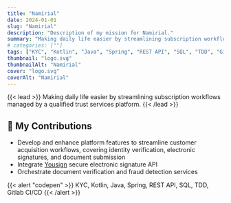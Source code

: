 ```yaml
---
title: "Namirial"
date: 2024-01-01
slug: "Namirial"
description: "Description of my mission for Namirial."
summary: "Making daily life easier by streamlining subscription workflows managed by a qualified trust services platform."
# categories: [""]
tags: ["KYC", "Kotlin", "Java", "Spring", "REST API", "SQL", "TDD", "Gitlab CI/CD"]
thumbnail: "logo.svg"
thumbnailAlt: "Namirial"
cover: "logo.svg"
coverAlt: "Namirial"
---
```


{{< lead >}}
Making daily life easier by streamlining subscription workflows managed by a qualified trust services platform.
{{< /lead >}}

## :dart: My Contributions

* Develop and enhance platform features to streamline customer acquisition workflows, covering identity verification, 
electronic signatures, and document submission 
* Integrate [Yousign](https://yousign.com/) secure electronic signature API
* Orchestrate document verification and fraud detection services

{{< alert "codepen" >}}
KYC, Kotlin, Java, Spring, REST API, SQL, TDD, Gitlab CI/CD
{{< /alert >}}
